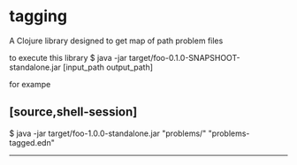 # tagging

A Clojure library designed to get map of path problem files

to execute this library
$ java -jar target/foo-0.1.0-SNAPSHOOT-standalone.jar [input_path output_path]

for exampe

[source,shell-session]
----
$ java -jar target/foo-1.0.0-standalone.jar "problems/" "problems-tagged.edn"

----

